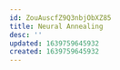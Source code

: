 ```yaml
---
id: ZouAuscfZ9Q3nbjObXZ85
title: Neural Annealing
desc: ''
updated: 1639759645932
created: 1639759645932
---
```


